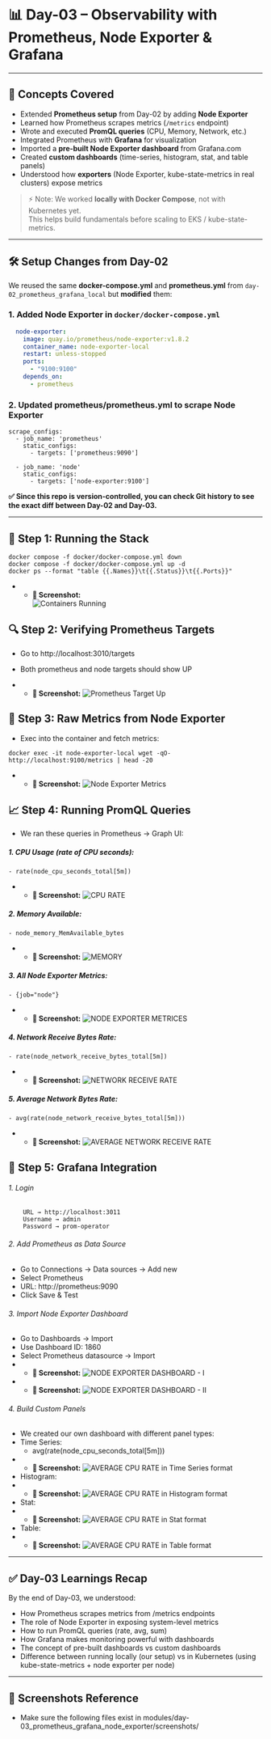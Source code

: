 # 📊 Day-03 – Observability with Prometheus, Node Exporter & Grafana

---

## 🔑 Concepts Covered
- Extended **Prometheus setup** from Day-02 by adding **Node Exporter**  
- Learned how Prometheus scrapes metrics (`/metrics` endpoint)  
- Wrote and executed **PromQL queries** (CPU, Memory, Network, etc.)  
- Integrated Prometheus with **Grafana** for visualization  
- Imported a **pre-built Node Exporter dashboard** from Grafana.com  
- Created **custom dashboards** (time-series, histogram, stat, and table panels)  
- Understood how **exporters** (Node Exporter, kube-state-metrics in real clusters) expose metrics  

> ⚡️ Note: We worked **locally with Docker Compose**, not with Kubernetes yet.  
This helps build fundamentals before scaling to EKS / kube-state-metrics.

---

## 🛠️ Setup Changes from Day-02

We reused the same **docker-compose.yml** and **prometheus.yml** from `day-02_prometheus_grafana_local` but **modified** them:

### 1. Added Node Exporter in `docker/docker-compose.yml`
```yaml
  node-exporter:
    image: quay.io/prometheus/node-exporter:v1.8.2
    container_name: node-exporter-local
    restart: unless-stopped
    ports:
      - "9100:9100"
    depends_on:
      - prometheus
```

### 2. Updated prometheus/prometheus.yml to scrape Node Exporter

```
scrape_configs:
  - job_name: 'prometheus'
    static_configs:
      - targets: ['prometheus:9090']

  - job_name: 'node'
    static_configs:
      - targets: ['node-exporter:9100']
```

**✅ Since this repo is version-controlled, you can check Git history to see the exact diff between Day-02 and Day-03.**

---

## 🚀 Step 1: Running the Stack
```
docker compose -f docker/docker-compose.yml down
docker compose -f docker/docker-compose.yml up -d
docker ps --format "table {{.Names}}\t{{.Status}}\t{{.Ports}}"
```

- - **📸 Screenshot:**  
  ![Containers Running](../screenshots/containers_running.png)


## 🔍 Step 2: Verifying Prometheus Targets

- Go to http://localhost:3010/targets
- Both prometheus and node targets should show UP

- - **📸 Screenshot:**
  ![Prometheus Target Up](../screenshots/prometheus_targets.png)


## 🧾 Step 3: Raw Metrics from Node Exporter

- Exec into the container and fetch metrics:
```
docker exec -it node-exporter-local wget -qO- http://localhost:9100/metrics | head -20
```
- - **📸 Screenshot:**
  ![Node Exporter Metrics](../screenshots/node_exporter_metrics.png)


## 📈 Step 4: Running PromQL Queries

- We ran these queries in Prometheus → Graph UI:

##### 1. CPU Usage (rate of CPU seconds):
	- rate(node_cpu_seconds_total[5m])
- - **📸 Screenshot:**
  ![CPU RATE](../screenshots/promql_cpu_rate.png)

##### 2. Memory Available:
	- node_memory_MemAvailable_bytes
- - **📸 Screenshot:**
  ![MEMORY](../screenshots/promql_memory.png)

##### 3. All Node Exporter Metrics:
	- {job="node"}
- - **📸 Screenshot:**
  ![NODE EXPORTER METRICES](../screenshots/promql_all_node.png)

##### 4. Network Receive Bytes Rate:
	- rate(node_network_receive_bytes_total[5m])
- - **📸 Screenshot:**
  ![NETWORK RECEIVE RATE](../screenshots/promql_network_rate.png)

##### 5. Average Network Bytes Rate:
	- avg(rate(node_network_receive_bytes_total[5m]))
- - **📸 Screenshot:**
  ![AVERAGE NETWORK RECEIVE RATE](../screenshots/promql_network_avg.png)


## 🎨 Step 5: Grafana Integration

###### 1. Login
```
	URL → http://localhost:3011
	Username → admin
	Password → prom-operator
```

###### 2. Add Prometheus as Data Source

- Go to Connections → Data sources → Add new
- Select Prometheus
- URL: http://prometheus:9090
- Click Save & Test

###### 3. Import Node Exporter Dashboard

- Go to Dashboards → Import
- Use Dashboard ID: 1860
- Select Prometheus datasource → Import
- - **📸 Screenshot:**
  ![NODE EXPORTER DASHBOARD - I ](../screenshots/grafana_node_exporter_dashboard1.png)
- - **📸 Screenshot:**
  ![NODE EXPORTER DASHBOARD - II ](../screenshots/grafana_node_exporter_dashboard2.png)

###### 4. Build Custom Panels

- We created our own dashboard with different panel types:
- Time Series:
	- avg(rate(node_cpu_seconds_total[5m]))
- - **📸 Screenshot:**
  ![AVERAGE CPU RATE in Time Series format](../screenshots/grafana_panel_timeseries.png)
- Histogram:
- - **📸 Screenshot:**
  ![AVERAGE CPU RATE in Histogram format](../screenshots/grafana_panel_histogram.png)
- Stat:
- - **📸 Screenshot:**
  ![AVERAGE CPU RATE in Stat format](../screenshots/grafana_panel_stat.png)
- Table:
- - **📸 Screenshot:**
  ![AVERAGE CPU RATE in Table format](../screenshots/grafana_panel_table.png)

---

## ✅ Day-03 Learnings Recap

By the end of Day-03, we understood:  

- How Prometheus scrapes metrics from /metrics endpoints
- The role of Node Exporter in exposing system-level metrics
- How to run PromQL queries (rate, avg, sum)
- How Grafana makes monitoring powerful with dashboards
- The concept of pre-built dashboards vs custom dashboards
- Difference between running locally (our setup) vs in Kubernetes (using kube-state-metrics + node exporter per node)

---

## 📂 Screenshots Reference

- Make sure the following files exist in modules/day-03_prometheus_grafana_node_exporter/screenshots/  

